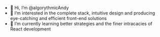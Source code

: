 - 👋 Hi, I’m @algorythmicAndy
- 👀 I’m interested in the complete stack, intuitive design and producing eye-catching and efficient front-end solutions
- 🌱 I’m currently learning better strategies and the finer intracacies of React development 

<!---
algorythmicAndy/algorythmicAndy is a ✨ special ✨ repository because its `README.md` (this file) appears on your GitHub profile.
You can click the Preview link to take a look at your changes.
--->
